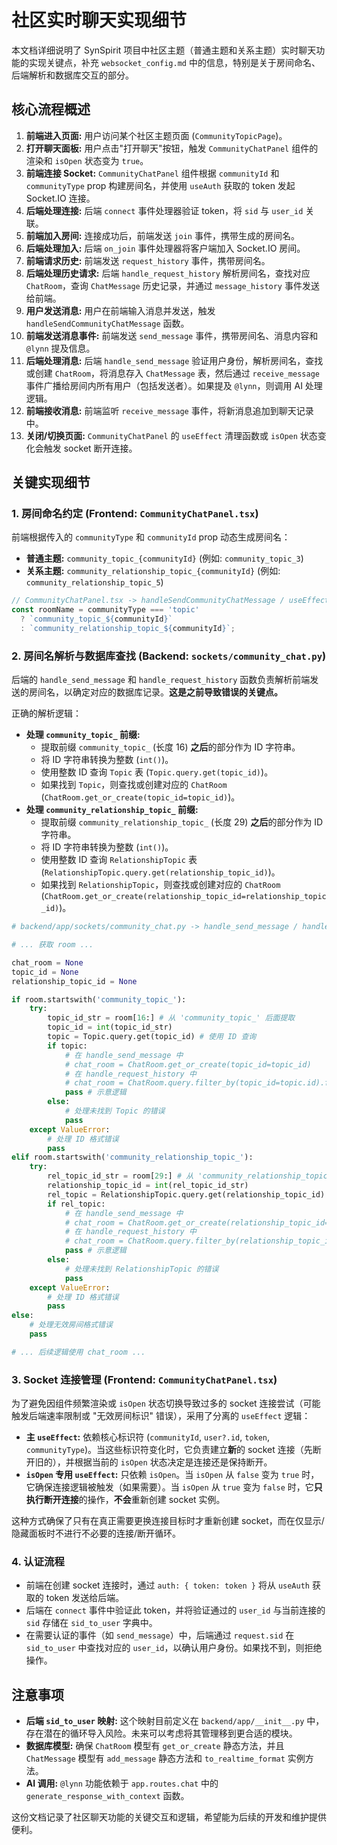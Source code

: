 # 社区实时聊天实现细节

本文档详细说明了 SynSpirit 项目中社区主题（普通主题和关系主题）实时聊天功能的实现关键点，补充 `websocket_config.md` 中的信息，特别是关于房间命名、后端解析和数据库交互的部分。

## 核心流程概述

1.  **前端进入页面:** 用户访问某个社区主题页面 (`CommunityTopicPage`)。
2.  **打开聊天面板:** 用户点击"打开聊天"按钮，触发 `CommunityChatPanel` 组件的渲染和 `isOpen` 状态变为 `true`。
3.  **前端连接 Socket:** `CommunityChatPanel` 组件根据 `communityId` 和 `communityType` prop 构建房间名，并使用 `useAuth` 获取的 token 发起 Socket.IO 连接。
4.  **后端处理连接:** 后端 `connect` 事件处理器验证 token，将 `sid` 与 `user_id` 关联。
5.  **前端加入房间:** 连接成功后，前端发送 `join` 事件，携带生成的房间名。
6.  **后端处理加入:** 后端 `on_join` 事件处理器将客户端加入 Socket.IO 房间。
7.  **前端请求历史:** 前端发送 `request_history` 事件，携带房间名。
8.  **后端处理历史请求:** 后端 `handle_request_history` 解析房间名，查找对应 `ChatRoom`，查询 `ChatMessage` 历史记录，并通过 `message_history` 事件发送给前端。
9.  **用户发送消息:** 用户在前端输入消息并发送，触发 `handleSendCommunityChatMessage` 函数。
10. **前端发送消息事件:** 前端发送 `send_message` 事件，携带房间名、消息内容和 `@lynn` 提及信息。
11. **后端处理消息:** 后端 `handle_send_message` 验证用户身份，解析房间名，查找或创建 `ChatRoom`，将消息存入 `ChatMessage` 表，然后通过 `receive_message` 事件广播给房间内所有用户（包括发送者）。如果提及 `@lynn`，则调用 AI 处理逻辑。
12. **前端接收消息:** 前端监听 `receive_message` 事件，将新消息追加到聊天记录中。
13. **关闭/切换页面:** `CommunityChatPanel` 的 `useEffect` 清理函数或 `isOpen` 状态变化会触发 socket 断开连接。

## 关键实现细节

### 1. 房间命名约定 (Frontend: `CommunityChatPanel.tsx`)

前端根据传入的 `communityType` 和 `communityId` prop 动态生成房间名：

*   **普通主题:** `community_topic_{communityId}` (例如: `community_topic_3`)
*   **关系主题:** `community_relationship_topic_{communityId}` (例如: `community_relationship_topic_5`)

```typescript
// CommunityChatPanel.tsx -> handleSendCommunityChatMessage / useEffect
const roomName = communityType === 'topic'
  ? `community_topic_${communityId}`
  : `community_relationship_topic_${communityId}`;
```

### 2. 房间名解析与数据库查找 (Backend: `sockets/community_chat.py`)

后端的 `handle_send_message` 和 `handle_request_history` 函数负责解析前端发送的房间名，以确定对应的数据库记录。**这是之前导致错误的关键点。**

正确的解析逻辑：

*   **处理 `community_topic_` 前缀:**
    *   提取前缀 `community_topic_` (长度 16) **之后**的部分作为 ID 字符串。
    *   将 ID 字符串转换为整数 (`int()`)。
    *   使用整数 ID 查询 `Topic` 表 (`Topic.query.get(topic_id)`)。
    *   如果找到 `Topic`，则查找或创建对应的 `ChatRoom` (`ChatRoom.get_or_create(topic_id=topic_id)`)。
*   **处理 `community_relationship_topic_` 前缀:**
    *   提取前缀 `community_relationship_topic_` (长度 29) **之后**的部分作为 ID 字符串。
    *   将 ID 字符串转换为整数 (`int()`)。
    *   使用整数 ID 查询 `RelationshipTopic` 表 (`RelationshipTopic.query.get(relationship_topic_id)`)。
    *   如果找到 `RelationshipTopic`，则查找或创建对应的 `ChatRoom` (`ChatRoom.get_or_create(relationship_topic_id=relationship_topic_id)`)。

```python
# backend/app/sockets/community_chat.py -> handle_send_message / handle_request_history

# ... 获取 room ...

chat_room = None
topic_id = None
relationship_topic_id = None

if room.startswith('community_topic_'):
    try:
        topic_id_str = room[16:] # 从 'community_topic_' 后面提取
        topic_id = int(topic_id_str)
        topic = Topic.query.get(topic_id) # 使用 ID 查询
        if topic:
            # 在 handle_send_message 中
            # chat_room = ChatRoom.get_or_create(topic_id=topic_id)
            # 在 handle_request_history 中
            # chat_room = ChatRoom.query.filter_by(topic_id=topic.id).first()
            pass # 示意逻辑
        else:
            # 处理未找到 Topic 的错误
            pass
    except ValueError:
        # 处理 ID 格式错误
        pass
elif room.startswith('community_relationship_topic_'):
    try:
        rel_topic_id_str = room[29:] # 从 'community_relationship_topic_' 后面提取
        relationship_topic_id = int(rel_topic_id_str)
        rel_topic = RelationshipTopic.query.get(relationship_topic_id) # 使用 ID 查询
        if rel_topic:
            # 在 handle_send_message 中
            # chat_room = ChatRoom.get_or_create(relationship_topic_id=relationship_topic_id)
            # 在 handle_request_history 中
            # chat_room = ChatRoom.query.filter_by(relationship_topic_id=relationship_topic_id).first()
            pass # 示意逻辑
        else:
            # 处理未找到 RelationshipTopic 的错误
            pass
    except ValueError:
        # 处理 ID 格式错误
        pass
else:
    # 处理无效房间格式错误
    pass

# ... 后续逻辑使用 chat_room ...
```

### 3. Socket 连接管理 (Frontend: `CommunityChatPanel.tsx`)

为了避免因组件频繁渲染或 `isOpen` 状态切换导致过多的 socket 连接尝试（可能触发后端速率限制或 "无效房间标识" 错误），采用了分离的 `useEffect` 逻辑：

*   **主 `useEffect`:** 依赖核心标识符 (`communityId`, `user?.id`, `token`, `communityType`)。当这些标识符变化时，它负责建立**新**的 socket 连接（先断开旧的），并根据当前的 `isOpen` 状态决定是连接还是保持断开。
*   **`isOpen` 专用 `useEffect`:** 只依赖 `isOpen`。当 `isOpen` 从 `false` 变为 `true` 时，它确保连接逻辑被触发（如果需要）。当 `isOpen` 从 `true` 变为 `false` 时，它**只执行断开连接**的操作，**不会**重新创建 socket 实例。

这种方式确保了只有在真正需要更换连接目标时才重新创建 socket，而在仅显示/隐藏面板时不进行不必要的连接/断开循环。

### 4. 认证流程

*   前端在创建 socket 连接时，通过 `auth: { token: token }` 将从 `useAuth` 获取的 token 发送给后端。
*   后端在 `connect` 事件中验证此 token，并将验证通过的 `user_id` 与当前连接的 `sid` 存储在 `sid_to_user` 字典中。
*   在需要认证的事件（如 `send_message`）中，后端通过 `request.sid` 在 `sid_to_user` 中查找对应的 `user_id`，以确认用户身份。如果找不到，则拒绝操作。

## 注意事项

*   **后端 `sid_to_user` 映射:** 这个映射目前定义在 `backend/app/__init__.py` 中，存在潜在的循环导入风险。未来可以考虑将其管理移到更合适的模块。
*   **数据库模型:** 确保 `ChatRoom` 模型有 `get_or_create` 静态方法，并且 `ChatMessage` 模型有 `add_message` 静态方法和 `to_realtime_format` 实例方法。
*   **AI 调用:** `@lynn` 功能依赖于 `app.routes.chat` 中的 `generate_response_with_context` 函数。

这份文档记录了社区聊天功能的关键交互和逻辑，希望能为后续的开发和维护提供便利。 